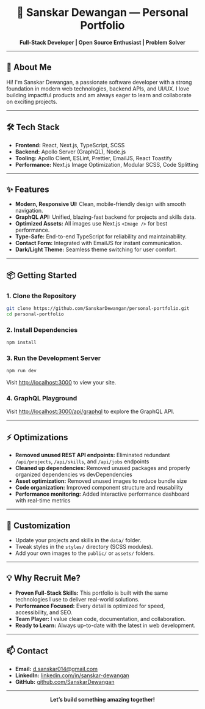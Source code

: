<h1 align="center">🚀 Sanskar Dewangan — Personal Portfolio</h1>

<p align="center">
  <b>Full-Stack Developer | Open Source Enthusiast | Problem Solver</b>
</p>

---

## 👋 About Me
Hi! I'm Sanskar Dewangan, a passionate software developer with a strong foundation in modern web technologies, backend APIs, and UI/UX. I love building impactful products and am always eager to learn and collaborate on exciting projects.

---

## 🛠️ Tech Stack
- **Frontend:** React, Next.js, TypeScript, SCSS
- **Backend:** Apollo Server (GraphQL), Node.js
- **Tooling:** Apollo Client, ESLint, Prettier, EmailJS, React Toastify
- **Performance:** Next.js Image Optimization, Modular SCSS, Code Splitting

---

## ✨ Features
- **Modern, Responsive UI:** Clean, mobile-friendly design with smooth navigation.
- **GraphQL API:** Unified, blazing-fast backend for projects and skills data.
- **Optimized Assets:** All images use Next.js <code>&lt;Image /&gt;</code> for best performance.
- **Type-Safe:** End-to-end TypeScript for reliability and maintainability.
- **Contact Form:** Integrated with EmailJS for instant communication.
- **Dark/Light Theme:** Seamless theme switching for user comfort.

---

## 📦 Getting Started

### 1. **Clone the Repository**
```bash
git clone https://github.com/SanskarDewangan/personal-portfolio.git
cd personal-portfolio
```

### 2. **Install Dependencies**
```bash
npm install
```

### 3. **Run the Development Server**
```bash
npm run dev
```
Visit [http://localhost:3000](http://localhost:3000) to view your site.

### 4. **GraphQL Playground**
Visit [http://localhost:3000/api/graphql](http://localhost:3000/api/graphql) to explore the GraphQL API.

---

## ⚡ Optimizations
- **Removed unused REST API endpoints:** Eliminated redundant `/api/projects`, `/api/skills`, and `/api/jobs` endpoints
- **Cleaned up dependencies:** Removed unused packages and properly organized dependencies vs devDependencies
- **Asset optimization:** Removed unused images to reduce bundle size
- **Code organization:** Improved component structure and reusability
- **Performance monitoring:** Added interactive performance dashboard with real-time metrics

---

## 📝 Customization
- Update your projects and skills in the `data/` folder.
- Tweak styles in the `styles/` directory (SCSS modules).
- Add your own images to the `public/` or `assets/` folders.

---

## 💡 Why Recruit Me?
- **Proven Full-Stack Skills:** This portfolio is built with the same technologies I use to deliver real-world solutions.
- **Performance Focused:** Every detail is optimized for speed, accessibility, and SEO.
- **Team Player:** I value clean code, documentation, and collaboration.
- **Ready to Learn:** Always up-to-date with the latest in web development.

---

## 📫 Contact
- **Email:** d.sanskar014@gmail.com
- **LinkedIn:** [linkedin.com/in/sanskar-dewangan](https://www.linkedin.com/in/sanskar-dewangan/)
- **GitHub:** [github.com/SanskarDewangan](https://github.com/SanskarDewangan)

---

<p align="center"><b>Let’s build something amazing together!</b></p>



